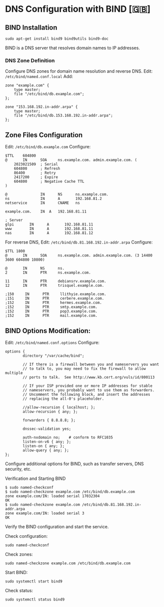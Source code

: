 # DNS Configuration with BIND [🇬🇧]

## BIND Installation
```
sudo apt-get install bind9 bind9utils bind9-doc
```
BIND is a DNS server that resolves domain names to IP addresses.

### DNS Zone Definition
Configure DNS zones for domain name resolution and reverse DNS.
Edit: ```/etc/bind/named.conf.local```
Add:
```
zone "example.com" {
    type master;
    file "/etc/bind/db.example.com";
};

zone "153.168.192.in-addr.arpa" {
    type master;
    file "/etc/bind/db.153.168.192.in-addr.arpa";
};
```
## Zone Files Configuration
Edit: ```/etc/bind/db.example.com```
Configure:
```
$TTL    604800
@       IN      SOA     ns.example.com. admin.example.com. (
    2023021509  ; Serial
    604800      ; Refresh
    86400       ; Retry
    2417200     ; Expire
    604800      ; Negative Cache TTL
)

@               IN      NS      ns.example.com.
ns              IN      A       192.168.81.2
netservice      IN      CNAME   ns

example.com.    IN  A   192.168.81.11

; Server
glpi       IN      A       192.168.81.11
www        IN      A       192.168.81.11
nas        IN      A       192.168.81.12
```
For reverse DNS,
Edit: ```/etc/bind/db.81.168.192.in-addr.arpa```
Configure:
```
$TTL 1800
@       IN      SOA     ns.example.com. admin.example.com. (3 14400 3600 604800 10800)

@       IN      NS      ns.
2       IN      PTR     ns.example.com.

11      IN      PTR     debiansrv.example.com.
12      IN      PTR     trisquel.example.com.

;150     IN      PTR     llithyie.example.com.
;151     IN      PTR     cerbere.example.com.
;152     IN      PTR     hermes.example.com.
;152     IN      PTR     smtp.example.com.
;152     IN      PTR     pop3.example.com.
;152     IN      PTR     mail.example.com.
```
## BIND Options Modification:
Edit: ```/etc/bind/named.conf.options```
Configure:
```
options {
        directory "/var/cache/bind";

        // If there is a firewall between you and nameservers you want
        // to talk to, you may need to fix the firewall to allow multiple
        // ports to talk.  See http://www.kb.cert.org/vuls/id/800113

        // If your ISP provided one or more IP addresses for stable
        // nameservers, you probably want to use them as forwarders.
        // Uncomment the following block, and insert the addresses
        // replacing the all-0's placeholder.

        //allow-recursion { localhost; };
        allow-recursion { any; };

        forwarders { 8.8.8.8; };

        dnssec-validation yes;

        auth-nxdomain no;    # conform to RFC1035
        listen-on-v6 { any; };
        listen-on { any; };
        allow-query { any; };
};
```
Configure additional options for BIND, such as transfer servers, DNS security, etc.

Verification and Starting BIND
```
$ sudo named-checkconf
$ sudo named-checkzone example.com /etc/bind/db.example.com
zone example.com/IN: loaded serial 17032304
OK
$ sudo named-checkzone example.com /etc/bind/db.81.168.192.in-addr.arpa
zone example.com/IN: loaded serial 3
OK
```
Verify the BIND configuration and start the service.

Check configuration: 
```
sudo named-checkconf
```
Check zones: 
```
sudo named-checkzone example.com /etc/bind/db.example.com
```
Start BIND: 
```
sudo systemctl start bind9
```
Check status: 
```
sudo systemctl status bind9
```
